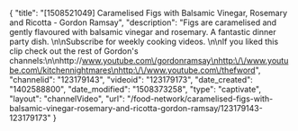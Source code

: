 {
    "title": "[1508521049] Caramelised Figs with Balsamic Vinegar, Rosemary and Ricotta - Gordon Ramsay",
    "description": "Figs are caramelised and gently flavoured with balsamic vinegar and rosemary. A fantastic dinner party dish. \n\nSubscribe for weekly cooking videos. \n\nIf you liked this clip check out the rest of Gordon's channels:\n\nhttp:\/\/www.youtube.com\/gordonramsay\nhttp:\/\/www.youtube.com\/kitchennightmares\nhttp:\/\/www.youtube.com\/thefword",
    "channelid": "123179143",
    "videoid": "123179173",
    "date_created": "1402588800",
    "date_modified": "1508373258",
    "type": "captivate",
    "layout": "channelVideo",
    "url": "\/food-network\/caramelised-figs-with-balsamic-vinegar-rosemary-and-ricotta-gordon-ramsay\/123179143-123179173"
}